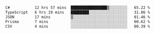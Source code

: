 <!--START_SECTION:waka-->

```txt
C#           12 hrs 57 mins  ████████████████▒░░░░░░░░   65.22 %
TypeScript   6 hrs 19 mins   ████████░░░░░░░░░░░░░░░░░   31.86 %
JSON         17 mins         ▒░░░░░░░░░░░░░░░░░░░░░░░░   01.46 %
Prisma       7 mins          ░░░░░░░░░░░░░░░░░░░░░░░░░   00.62 %
CSV          4 mins          ░░░░░░░░░░░░░░░░░░░░░░░░░   00.39 %
```

<!--END_SECTION:waka-->
